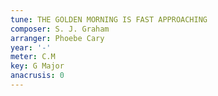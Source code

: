 ```yaml
---
tune: THE GOLDEN MORNING IS FAST APPROACHING
composer: S. J. Graham
arranger: Phoebe Cary
year: '-'
meter: C.M
key: G Major
anacrusis: 0
---
```

